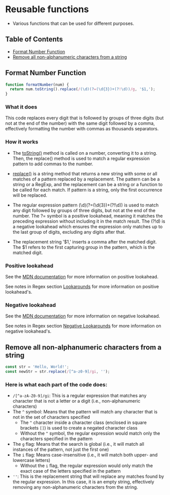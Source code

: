# Reusable functions

* Various functions that can be used for different purposes.

## Table of Contents

* [Format Number Function](#format-number-function)
* [Remove all non-alphanumeric characters from a string](#remove-all-non-alphanumeric-characters-from-a-string)

## Format Number Function

```js
function formatNumber(num) {
  return num.toString().replace(/(\d)(?=(\d{3})+(?!\d))/g, '$1,');
}
```

### What it does

This code replaces every digit that is followed by groups of three digits (but not at the end of the number) with the same digit followed by a comma, effectively formatting the number with commas as thousands separators. 

### How it works

* The [toString()](https://developer.mozilla.org/en-US/docs/Web/JavaScript/Reference/Global_Objects/Number/toString) method is called on a number, converting it to a string. Then, the replace() method is used to match a regular expression pattern to add commas to the number.

* [replace()](https://developer.mozilla.org/en-US/docs/Web/JavaScript/Reference/Global_Objects/String/replace) is a string method that returns a new string with some or all matches of a pattern replaced by a replacement. The pattern can be a string or a RegExp, and the replacement can be a string or a function to be called for each match. If pattern is a string, only the first occurrence will be replaced.

* The regular expression pattern (\d)(?=(\d{3})+(?!\d)) is used to match any digit followed by groups of three digits, but not at the end of the number. The ?= symbol is a positive lookahead, meaning it matches the preceding expression without including it in the match result. The (?!d) is a negative lookahead which ensures the expression only matches up to the last group of digits, excluding any digits after that.

* The replacement string '$1,' inserts a comma after the matched digit. The $1 refers to the first capturing group in the pattern, which is the matched digit.

### Positive lookahead

See the [MDN documentation](https://developer.mozilla.org/en-US/docs/Web/JavaScript/Guide/Regular_Expressions/Assertions#positive_and_negative_lookahead_assertions) for more information on positive lookahead.

See notes in Regex section [Lookarounds](../Regex/Lookarounds.md#positive-lookaheadlookbehind) for more information on positive lookahead's.

### Negative lookahead

See the [MDN documentation](https://developer.mozilla.org/en-US/docs/Web/JavaScript/Guide/Regular_Expressions/Assertions#positive_and_negative_lookahead_assertions) for more information on negative lookahead.

See notes in Regex section [Negative Lookarounds](../Regex/Lookarounds.md#negative-lookaheadlookbehind) for more information on negative lookahead's.

## Remove all non-alphanumeric characters from a string

```javascript
const str = 'Hello, World!';
const newStr = str.replace(/[^a-z0-9]/gi, '');
```

### Here is what each part of the code does:

* ```/[^a-zA-Z0-9]/gi```: This is a regular expression that matches any character that is not a letter or a digit (i.e., non-alphanumeric characters)
* The ``^`` symbol: Means that the pattern will match any character that is not in the set of characters specified
  * The ``^`` character inside a character class (enclosed in square brackets `[]`) is used to create a negated character class
  * Without the ``^`` symbol, the regular expression would match only the characters specified in the pattern
* The ``g`` flag: Means that the search is global (i.e., it will match all instances of the pattern, not just the first one)
* The ``i`` flag: Means case-insensitive (i.e., it will match both upper- and lowercase letters)
  * Without the ``i`` flag, the regular expression would only match the exact case of the letters specified in the pattern
* ``''``: This is the replacement string that will replace any matches found by the regular expression. In this case, it is an empty string, effectively removing any non-alphanumeric characters from the string.
